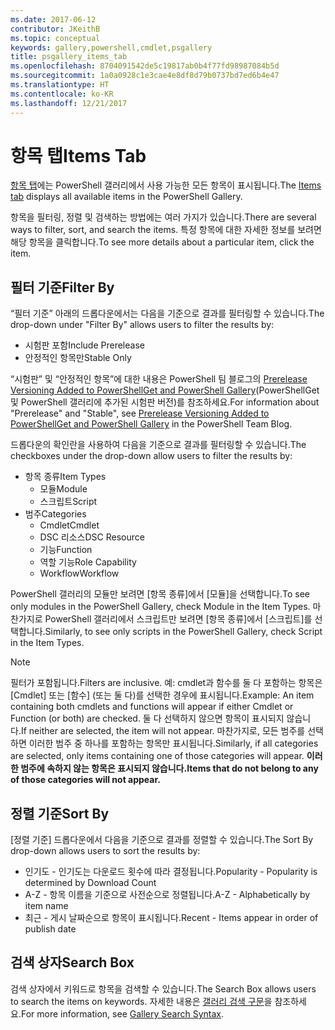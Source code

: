 ```yaml
---
ms.date: 2017-06-12
contributor: JKeithB
ms.topic: conceptual
keywords: gallery,powershell,cmdlet,psgallery
title: psgallery_items_tab
ms.openlocfilehash: 8704091542de5c19817ab0b4f77fd98987084b5d
ms.sourcegitcommit: 1a0a0928c1e3cae4e8df8d79b0737bd7ed6b4e47
ms.translationtype: HT
ms.contentlocale: ko-KR
ms.lasthandoff: 12/21/2017
---
```

# <a name="items-tab"></a><span data-ttu-id="f4697-103">항목 탭</span><span class="sxs-lookup"><span data-stu-id="f4697-103">Items Tab</span></span>

<span data-ttu-id="f4697-104">[항목 탭](https://www.powershellgallery.com/items)에는 PowerShell 갤러리에서 사용 가능한 모든 항목이 표시됩니다.</span><span class="sxs-lookup"><span data-stu-id="f4697-104">The [Items tab](https://www.powershellgallery.com/items) displays all available items in the PowerShell Gallery.</span></span>

<span data-ttu-id="f4697-105">항목을 필터링, 정렬 및 검색하는 방법에는 여러 가지가 있습니다.</span><span class="sxs-lookup"><span data-stu-id="f4697-105">There are several ways to filter, sort, and search the items.</span></span>
<span data-ttu-id="f4697-106">특정 항목에 대한 자세한 정보를 보려면 해당 항목을 클릭합니다.</span><span class="sxs-lookup"><span data-stu-id="f4697-106">To see more details about a particular item, click the item.</span></span>

## <a name="filter-by"></a><span data-ttu-id="f4697-107">필터 기준</span><span class="sxs-lookup"><span data-stu-id="f4697-107">Filter By</span></span>

<span data-ttu-id="f4697-108">“필터 기준” 아래의 드롭다운에서는 다음을 기준으로 결과를 필터링할 수 있습니다.</span><span class="sxs-lookup"><span data-stu-id="f4697-108">The drop-down under "Filter By" allows users to filter the results by:</span></span>
* <span data-ttu-id="f4697-109">시험판 포함</span><span class="sxs-lookup"><span data-stu-id="f4697-109">Include Prerelease</span></span>
* <span data-ttu-id="f4697-110">안정적인 항목만</span><span class="sxs-lookup"><span data-stu-id="f4697-110">Stable Only</span></span>

<span data-ttu-id="f4697-111">“시험판” 및 “안정적인 항목”에 대한 내용은 PowerShell 팀 블로그의 [Prerelease Versioning Added to PowerShellGet and PowerShell Gallery](https://blogs.msdn.microsoft.com/powershell/2017/12/05/prerelease-versioning-added-to-powershellget-and-powershell-gallery/)(PowerShellGet 및 PowerShell 갤러리에 추가된 시험판 버전)를 참조하세요.</span><span class="sxs-lookup"><span data-stu-id="f4697-111">For information about "Prerelease" and "Stable", see [Prerelease Versioning Added to PowerShellGet and PowerShell Gallery](https://blogs.msdn.microsoft.com/powershell/2017/12/05/prerelease-versioning-added-to-powershellget-and-powershell-gallery/) in the PowerShell Team Blog.</span></span>

<span data-ttu-id="f4697-112">드롭다운의 확인란을 사용하여 다음을 기준으로 결과를 필터링할 수 있습니다.</span><span class="sxs-lookup"><span data-stu-id="f4697-112">The checkboxes under the drop-down allow users to filter the results by:</span></span>
* <span data-ttu-id="f4697-113">항목 종류</span><span class="sxs-lookup"><span data-stu-id="f4697-113">Item Types</span></span>
  - <span data-ttu-id="f4697-114">모듈</span><span class="sxs-lookup"><span data-stu-id="f4697-114">Module</span></span>
  - <span data-ttu-id="f4697-115">스크립트</span><span class="sxs-lookup"><span data-stu-id="f4697-115">Script</span></span>
* <span data-ttu-id="f4697-116">범주</span><span class="sxs-lookup"><span data-stu-id="f4697-116">Categories</span></span>
  - <span data-ttu-id="f4697-117">Cmdlet</span><span class="sxs-lookup"><span data-stu-id="f4697-117">Cmdlet</span></span>
  - <span data-ttu-id="f4697-118">DSC 리소스</span><span class="sxs-lookup"><span data-stu-id="f4697-118">DSC Resource</span></span>
  - <span data-ttu-id="f4697-119">기능</span><span class="sxs-lookup"><span data-stu-id="f4697-119">Function</span></span>
  - <span data-ttu-id="f4697-120">역할 기능</span><span class="sxs-lookup"><span data-stu-id="f4697-120">Role Capability</span></span>
  - <span data-ttu-id="f4697-121">Workflow</span><span class="sxs-lookup"><span data-stu-id="f4697-121">Workflow</span></span>

<span data-ttu-id="f4697-122">PowerShell 갤러리의 모듈만 보려면 [항목 종류]에서 [모듈]을 선택합니다.</span><span class="sxs-lookup"><span data-stu-id="f4697-122">To see only modules in the PowerShell Gallery, check Module in the Item Types.</span></span>
<span data-ttu-id="f4697-123">마찬가지로 PowerShell 갤러리에서 스크립트만 보려면 [항목 종류]에서 [스크립트]를 선택합니다.</span><span class="sxs-lookup"><span data-stu-id="f4697-123">Similarly, to see only scripts in the PowerShell Gallery, check Script in the Item Types.</span></span>

> [!NOTE]
> <span data-ttu-id="f4697-124">필터가 포함됩니다.</span><span class="sxs-lookup"><span data-stu-id="f4697-124">Filters are inclusive.</span></span>
> <span data-ttu-id="f4697-125">예: cmdlet과 함수를 둘 다 포함하는 항목은 [Cmdlet] 또는 [함수] \(또는 둘 다)를 선택한 경우에 표시됩니다.</span><span class="sxs-lookup"><span data-stu-id="f4697-125">Example: An item containing both cmdlets and functions will appear if either Cmdlet or Function (or both) are checked.</span></span>
> <span data-ttu-id="f4697-126">둘 다 선택하지 않으면 항목이 표시되지 않습니다.</span><span class="sxs-lookup"><span data-stu-id="f4697-126">If neither are selected, the item will not appear.</span></span>
> <span data-ttu-id="f4697-127">마찬가지로, 모든 범주를 선택하면 이러한 범주 중 하나를 포함하는 항목만 표시됩니다.</span><span class="sxs-lookup"><span data-stu-id="f4697-127">Similarly, if all categories are selected, only items containing one of those categories will appear.</span></span>
> <span data-ttu-id="f4697-128">**이러한 범주에 속하지 않는 항목은 표시되지 않습니다.**</span><span class="sxs-lookup"><span data-stu-id="f4697-128">**Items that do not belong to any of those categories will not appear.**</span></span>

## <a name="sort-by"></a><span data-ttu-id="f4697-129">정렬 기준</span><span class="sxs-lookup"><span data-stu-id="f4697-129">Sort By</span></span>

<span data-ttu-id="f4697-130">[정렬 기준] 드롭다운에서 다음을 기준으로 결과를 정렬할 수 있습니다.</span><span class="sxs-lookup"><span data-stu-id="f4697-130">The Sort By drop-down allows users to sort the results by:</span></span>
* <span data-ttu-id="f4697-131">인기도 - 인기도는 다운로드 횟수에 따라 결정됩니다.</span><span class="sxs-lookup"><span data-stu-id="f4697-131">Popularity - Popularity is determined by Download Count</span></span>
* <span data-ttu-id="f4697-132">A-Z - 항목 이름을 기준으로 사전순으로 정렬됩니다.</span><span class="sxs-lookup"><span data-stu-id="f4697-132">A-Z - Alphabetically by item name</span></span>
* <span data-ttu-id="f4697-133">최근 - 게시 날짜순으로 항목이 표시됩니다.</span><span class="sxs-lookup"><span data-stu-id="f4697-133">Recent - Items appear in order of publish date</span></span>

## <a name="search-box"></a><span data-ttu-id="f4697-134">검색 상자</span><span class="sxs-lookup"><span data-stu-id="f4697-134">Search Box</span></span>

<span data-ttu-id="f4697-135">검색 상자에서 키워드로 항목을 검색할 수 있습니다.</span><span class="sxs-lookup"><span data-stu-id="f4697-135">The Search Box allows users to search the items on keywords.</span></span>
<span data-ttu-id="f4697-136">자세한 내용은 [갤러리 검색 구문](psgallery_search_syntax.md)을 참조하세요.</span><span class="sxs-lookup"><span data-stu-id="f4697-136">For more information, see [Gallery Search Syntax](psgallery_search_syntax.md).</span></span>
